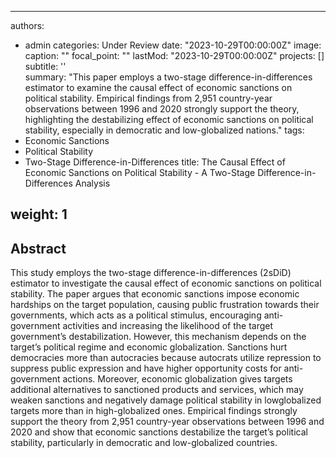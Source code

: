 
---
authors:
- admin
categories: Under Review
date: "2023-10-29T00:00:00Z"
image:
  caption: ""
  focal_point: ""
lastMod: "2023-10-29T00:00:00Z"
projects: []
subtitle: ''  
summary: "This paper employs a two-stage difference-in-differences estimator to examine the causal effect of economic sanctions on political stability. Empirical findings from 2,951 country-year observations between 1996 and 2020 strongly support the theory, highlighting the destabilizing effect of economic sanctions on political stability, especially in democratic and low-globalized nations."
tags:
- Economic Sanctions
- Political Stability
- Two-Stage Difference-in-Differences
title: The Causal Effect of Economic Sanctions on Political Stability - A Two-Stage Difference-in-Differences Analysis

weight: 1
---

## Abstract

This study employs the two-stage difference-in-differences (2sDiD) estimator to investigate the causal effect of economic sanctions on political stability. The paper argues that economic sanctions impose economic hardships on the target population, causing public frustration towards their governments, which acts as a political stimulus, encouraging anti-government activities and increasing the likelihood of the target government’s destabilization. However, this mechanism depends on the target’s political regime and economic globalization. Sanctions hurt democracies more than autocracies because autocrats utilize repression to suppress public expression and have higher opportunity costs for anti-government actions. Moreover, economic globalization gives targets additional alternatives to sanctioned products and services, which may weaken sanctions and negatively damage political stability in lowglobalized targets more than in high-globalized ones. Empirical findings strongly support the theory from 2,951 country-year observations between 1996 and 2020 and show that economic sanctions destabilize the target’s political stability, particularly in democratic and low-globalized countries.
